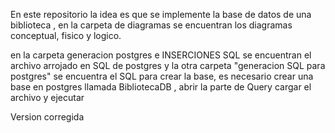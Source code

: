 En este repositorio la idea es que se implemente la base de datos de una biblioteca , en la carpeta de diagramas se encuentran los diagramas conceptual, fisico y logico.

en la carpeta generacion postgres e INSERCIONES SQL se encuentran el archivo arrojado en SQL de postgres y la otra carpeta "generacion SQL para postgres" se encuentra el SQL para crear la base, es necesario crear una base en postgres llamada BibliotecaDB , abrir la parte de Query cargar el archivo y ejecutar


Version corregida 
